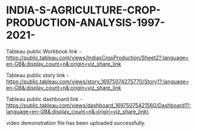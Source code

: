 # INDIA-S-AGRICULTURE-CROP-PRODUCTION-ANALYSIS-1997-2021-


Tableau public Workbook link -https://public.tableau.com/views/IndiasCropProduction/Sheet2?:language=en-GB&:display_count=n&:origin=viz_share_link


Tableau public story link - https://public.tableau.com/views/story_16975074275770/Story1?:language=en-GB&:display_count=n&:origin=viz_share_link


Tableau public dashboard link - https://public.tableau.com/views/dashboard_16975075421560/Dashboard1?:language=en-GB&:display_count=n&:origin=viz_share_link\


video demonstration file has been uploaded successfully.
